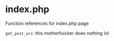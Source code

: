# index.php

Function references for index.php page

`get_post_uri`: this motherfuicker does nothing lol
